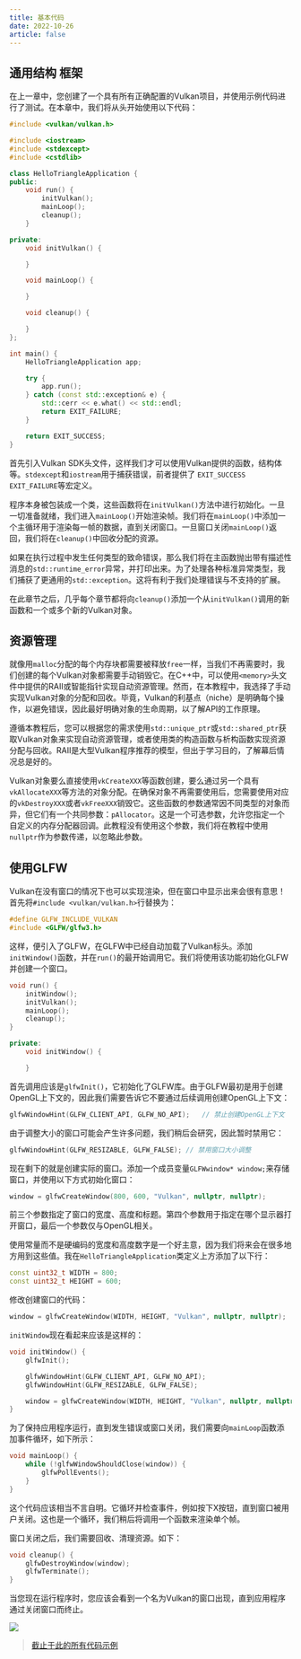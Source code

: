 ```yaml
---
title: 基本代码
date: 2022-10-26
article: false
---
```


## 通用结构 框架

在上一章中，您创建了一个具有所有正确配置的Vulkan项目，并使用示例代码进行了测试。在本章中，我们将从头开始使用以下代码：

```c++
#include <vulkan/vulkan.h>

#include <iostream>
#include <stdexcept>
#include <cstdlib>

class HelloTriangleApplication {
public:
    void run() {
        initVulkan();
        mainLoop();
        cleanup();
    }

private:
    void initVulkan() {

    }

    void mainLoop() {

    }

    void cleanup() {

    }
};

int main() {
    HelloTriangleApplication app;

    try {
        app.run();
    } catch (const std::exception& e) {
        std::cerr << e.what() << std::endl;
        return EXIT_FAILURE;
    }

    return EXIT_SUCCESS;
}
```

首先引入Vulkan SDK头文件，这样我们才可以使用Vulkan提供的函数，结构体等。`stdexcept`和`iostream`用于捕获错误，前者提供了 `EXIT_SUCCESS` `EXIT_FAILURE`等宏定义。

程序本身被包装成一个类，这些函数将在`initVulkan()`方法中进行初始化。一旦一切准备就绪，我们进入`mainLoop()`开始渲染帧。我们将在`mainLoop()`中添加一个主循环用于渲染每一帧的数据，直到关闭窗口。一旦窗口关闭`mainLoop()`返回，我们将在`cleanup()`中回收分配的资源。

如果在执行过程中发生任何类型的致命错误，那么我们将在主函数抛出带有描述性消息的`std::runtime_error`异常，并打印出来。为了处理各种标准异常类型，我们捕获了更通用的`std::exception`。这将有利于我们处理错误与不支持的扩展。

在此章节之后，几乎每个章节都将向`cleanup()`添加一个从`initVulkan()`调用的新函数和一个或多个新的Vulkan对象。

## 资源管理

就像用`malloc`分配的每个内存块都需要被释放`free`一样，当我们不再需要时，我们创建的每个Vulkan对象都需要手动销毁它。在C++中，可以使用`<memory>`头文件中提供的RAII或智能指针实现自动资源管理。然而，在本教程中，我选择了手动实现Vulkan对象的分配和回收。毕竟，Vulkan的利基点（niche）是明确每个操作，以避免错误，因此最好明确对象的生命周期，以了解API的工作原理。

遵循本教程后，您可以根据您的需求使用`std::unique_ptr`或`std::shared_ptr`获取Vulkan对象来实现自动资源管理，或者使用类的构造函数与析构函数实现资源分配与回收。RAII是大型Vulkan程序推荐的模型，但出于学习目的，了解幕后情况总是好的。

Vulkan对象要么直接使用`vkCreateXXX`等函数创建，要么通过另一个具有`vkAllocateXXX`等方法的对象分配。在确保对象不再需要使用后，您需要使用对应的`vkDestroyXXX`或者`vkFreeXXX`销毁它。这些函数的参数通常因不同类型的对象而异，但它们有一个共同参数：`pAllocator`。这是一个可选参数，允许您指定一个自定义的内存分配器回调。此教程没有使用这个参数，我们将在教程中使用`nullptr`作为参数传递，以忽略此参数。

## 使用GLFW

Vulkan在没有窗口的情况下也可以实现渲染，但在窗口中显示出来会很有意思！首先将`#include <vulkan/vulkan.h>`行替换为：

```c++
#define GLFW_INCLUDE_VULKAN
#include <GLFW/glfw3.h>
```

这样，便引入了GLFW，在GLFW中已经自动加载了Vulkan标头。添加`initWindow()`函数，并在`run()`的最开始调用它。我们将使用该功能初始化GLFW并创建一个窗口。

```c++
void run() {
    initWindow();
    initVulkan();
    mainLoop();
    cleanup();
}

private:
    void initWindow() {

    }
```

首先调用应该是`glfwInit()`，它初始化了GLFW库。由于GLFW最初是用于创建OpenGL上下文的，因此我们需要告诉它不要通过后续调用创建OpenGL上下文：

```c++
glfwWindowHint(GLFW_CLIENT_API, GLFW_NO_API);	// 禁止创建OpenGL上下文
```

由于调整大小的窗口可能会产生许多问题，我们稍后会研究，因此暂时禁用它：

```c++
glfwWindowHint(GLFW_RESIZABLE, GLFW_FALSE);	// 禁用窗口大小调整
```

现在剩下的就是创建实际的窗口。添加一个成员变量`GLFWwindow* window;`来存储窗口，并使用以下方式初始化窗口：

```c++
window = glfwCreateWindow(800, 600, "Vulkan", nullptr, nullptr);
```

前三个参数指定了窗口的宽度、高度和标题。第四个参数用于指定在哪个显示器打开窗口，最后一个参数仅与OpenGL相关。

使用常量而不是硬编码的宽度和高度数字是一个好主意，因为我们将来会在很多地方用到这些值。我在`HelloTriangleApplication`类定义上方添加了以下行：

```c++
const uint32_t WIDTH = 800;
const uint32_t HEIGHT = 600;
```

修改创建窗口的代码：

```c++
window = glfwCreateWindow(WIDTH, HEIGHT, "Vulkan", nullptr, nullptr);
```

`initWindow`现在看起来应该是这样的：

```c++
void initWindow() {
    glfwInit();

    glfwWindowHint(GLFW_CLIENT_API, GLFW_NO_API);
    glfwWindowHint(GLFW_RESIZABLE, GLFW_FALSE);

    window = glfwCreateWindow(WIDTH, HEIGHT, "Vulkan", nullptr, nullptr);
}
```

为了保持应用程序运行，直到发生错误或窗口关闭，我们需要向`mainLoop`函数添加事件循环，如下所示：

```c++
void mainLoop() {
    while (!glfwWindowShouldClose(window)) {
        glfwPollEvents();
    }
}
```

这个代码应该相当不言自明。它循环并检查事件，例如按下X按钮，直到窗口被用户关闭。这也是一个循环，我们稍后将调用一个函数来渲染单个帧。

窗口关闭之后，我们需要回收、清理资源。如下：

```c++
void cleanup() {
    glfwDestroyWindow(window);
    glfwTerminate();
}
```

当您现在运行程序时，您应该会看到一个名为Vulkan的窗口出现，直到应用程序通过关闭窗口而终止。

![](https://sslbackend.deercloud.site:450/LightPicture/2022/10/aed2c67ef5550ce4.png)

> [截止于此的所有代码示例](https://vulkan-tutorial.com/code/00_base_code.cpp)
